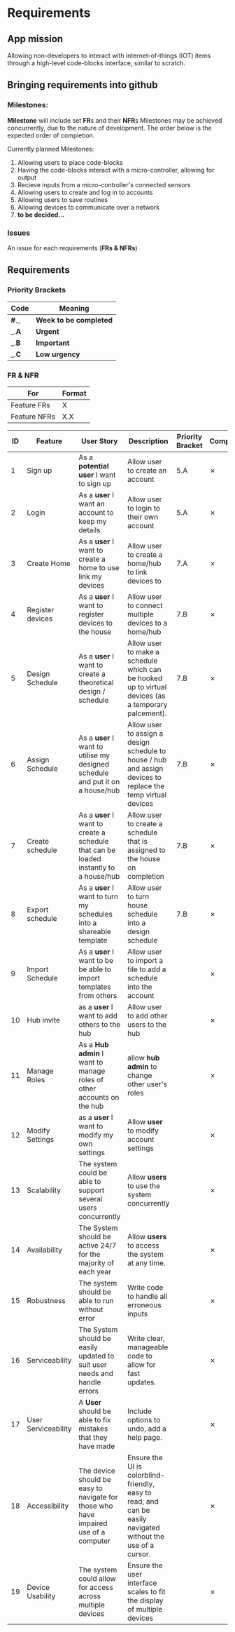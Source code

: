 # Requirements

## App mission

Allowing non-developers to interact with internet-of-things (IOT) items through a high-level code-blocks interface, similar to scratch.

## Bringing requirements into github

### Milestones:

**Milestone** will include set **FR**s and their **NFR**s
Milestones may be achieved concurrently, due to the nature of development. The order below is the expected order of completion.

Currently planned Milestones:

1. Allowing users to place code-blocks
2. Having the code-blocks interact with a micro-controller, allowing for output
3. Recieve inputs from a micro-controller's connected sensors
4. Allowing users to create and log in to accounts
5. Allowing users to save routines
6. Allowing devices to communicate over a network
7. **to be decided...**

### Issues

An issue for each requirements (**FRs & NFRs**)

## Requirements

### Priority Brackets

| Code | Meaning |
| -------- | ------------------------ |
| **#**.\_ | **Week to be completed** |
| \_.**A** | **Urgent** |
| \_.**B** | **Important** |
| \_.**C** | **Low urgency** |

### FR & NFR

| For | Format |
| ------------ | ------ |
| Feature FRs | X |
| Feature NFRs | X.X |

| ID | Feature | User Story | Description | Priority Bracket | Complete? |
| --- | ---------------- | --------------------------------------------------------------------------------- | ------------------------------------------------------------------------------------------------------------ | ---------------- | --------- |
| 1 | Sign up | As a **potential user** I want to sign up | Allow user to create an account | 5.A | &cross; |
| 2 | Login | As a **user** I want an account to keep my details | Allow user to login to their own account | 5.A | &cross; |
| 3 | Create Home | As a **user** I want to create a home to use link my devices | Allow user to create a home/hub to link devices to | 7.A | &cross; |
| 4 | Register devices | As a **user** I want to register devices to the house | Allow user to connect multiple devices to a home/hub | 7.B | &cross; |
| 5 | Design Schedule | As a **user** I want to create a theoretical design / schedule | Allow user to make a schedule which can be hooked up to virtual devices (as a temporary palcement). | 7.B | &cross; |
| 6 | Assign Schedule | As a **user** I want to utilise my designed schedule and put it on a house/hub | Allow user to assign a design schedule to house / hub and assign devices to replace the temp virtual devices | 7.B | &cross; |
| 7 | Create schedule | As a **user** I want to create a schedule that can be loaded instantly to a house/hub | Allow user to create a schedule that is assigned to the house on completion | 7.B | &cross; |
| 8 | Export schedule | As a **user** I want to turn my schedules into a shareable template | Allow user to turn house schedule into a design schedule | 7.B | &cross; |
| 9 | Import Schedule | As a **user** I want to be be able to import templates from others | Allow user to import a file to add a schedule into the account |  | &cross; |
| 10 | Hub invite | as a **user** I want to add others to the hub | Allow user to add other users to the hub |  | &cross; |
| 11 | Manage Roles | As a **Hub admin** I want to manage roles of other accounts on the hub | allow **hub admin** to change other user's roles |  | &cross; |
| 12 | Modify Settings | as a **user** I want to modify my own settings | Allow **user** to modify account settings |  | &cross; |
| 13 | Scalability | The system could be able to support several users concurrently | Allow **users** to use the system concurrently |  | &cross; | 
| 14 | Availability | The System should be active 24/7 for the majority of each year | Allow **users** to access the system at any time. |  | &cross; |
| 15 | Robustness | The system should be able to run without error | Write code to handle all erroneous inputs |  | &cross; |
| 16 | Serviceability | The System should be easily updated to suit user needs and handle errors | Write clear, manageable code to allow for fast updates. |  | &cross; |
| 17 | User Serviceability | A **User** should be able to fix mistakes that they have made | Include options to undo, add a help page. |  | &cross; |
| 18 | Accessibility | The device should be easy to navigate for those who have impaired use of a computer | Ensure the UI is colorblind-friendly, easy to read, and can be easily navigated without the use of a cursor. |  | &cross; |
| 19 | Device Usability | The system could allow for access across multiple devices | Ensure the user interface scales to fit the display of multiple devices |  | &cross; |